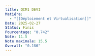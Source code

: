 ```yaml
---
title: QCM1 DEVI
Matiére:
  - "[[Déploiement et Virtualisation]]"
Date: 2025-02-27
Status: Finis
Pourcentage: "0.742"
Note: 11.5
Note maximale: 15.5
Overall: "0.186"
---
```

